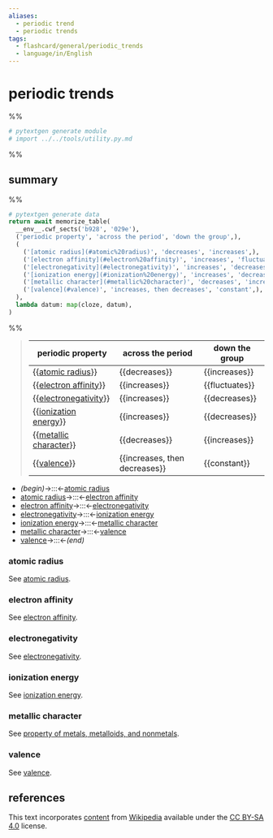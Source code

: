 ```yaml
---
aliases:
  - periodic trend
  - periodic trends
tags:
  - flashcard/general/periodic_trends
  - language/in/English
---
```


# periodic trends

%%

```Python
# pytextgen generate module
# import ../../tools/utility.py.md
```

%%

## summary

%%

```Python
# pytextgen generate data
return await memorize_table(
  __env__.cwf_sects('b928', '029e'),
  ('periodic property', 'across the period', 'down the group',),
  (
    ('[atomic radius](#atomic%20radius)', 'decreases', 'increases',),
    ('[electron affinity](#electron%20affinity)', 'increases', 'fluctuates',),
    ('[electronegativity](#electronegativity)', 'increases', 'decreases',),
    ('[ionization energy](#ionization%20energy)', 'increases', 'decreases',),
    ('[metallic character](#metallic%20character)', 'decreases', 'increases',),
    ('[valence](#valence)', 'increases, then decreases', 'constant',),
  ),
  lambda datum: map(cloze, datum),
)
```

%%

<!--pytextgen generate section="b928"--><!-- The following content is generated at 2023-04-19T12:13:02.213812+08:00. Any edits will be overridden! -->

> | periodic property | across the period | down the group |
> |-|-|-|
> | {{[atomic radius](#atomic%20radius)}} | {{decreases}} | {{increases}} |
> | {{[electron affinity](#electron%20affinity)}} | {{increases}} | {{fluctuates}} |
> | {{[electronegativity](#electronegativity)}} | {{increases}} | {{decreases}} |
> | {{[ionization energy](#ionization%20energy)}} | {{increases}} | {{decreases}} |
> | {{[metallic character](#metallic%20character)}} | {{decreases}} | {{increases}} |
> | {{[valence](#valence)}} | {{increases, then decreases}} | {{constant}} | <!--SR:!2026-01-10,771,330!2026-08-11,938,330!2027-08-23,1246,350!2025-06-03,612,330!2025-08-14,604,310!2024-06-30,149,250!2026-09-29,915,330!2026-11-20,953,330!2025-11-29,666,310!2025-01-02,283,290!2025-10-19,635,310!2025-07-28,591,310!2026-03-22,778,330!2026-02-27,761,330!2027-04-16,1058,330!2024-07-25,133,310!2024-05-25,111,290!2025-10-21,711,330-->

<!--/pytextgen-->

<!--pytextgen generate section="029e"--><!-- The following content is generated at 2024-01-04T20:17:52.350867+08:00. Any edits will be overridden! -->

- _(begin)_→:::←[atomic radius](#atomic%20radius) <!--SR:!2025-05-05,457,290!2027-03-03,1109,350-->
- [atomic radius](#atomic%20radius)→:::←[electron affinity](#electron%20affinity) <!--SR:!2027-03-11,1034,330!2026-08-15,885,330-->
- [electron affinity](#electron%20affinity)→:::←[electronegativity](#electronegativity) <!--SR:!2025-11-03,720,330!2026-05-09,810,330-->
- [electronegativity](#electronegativity)→:::←[ionization energy](#ionization%20energy) <!--SR:!2024-06-28,280,250!2025-05-12,535,310-->
- [ionization energy](#ionization%20energy)→:::←[metallic character](#metallic%20character) <!--SR:!2026-06-12,788,290!2024-05-29,32,170-->
- [metallic character](#metallic%20character)→:::←[valence](#valence) <!--SR:!2024-09-01,142,310!2026-06-30,850,330-->
- [valence](#valence)→:::←_(end)_ <!--SR:!2027-10-01,1278,350!2024-08-13,339,290-->

<!--/pytextgen-->

### atomic radius

See [atomic radius](atomic%20radius.md).

### electron affinity

See [electron affinity](electron%20affinity.md).

### electronegativity

See [electronegativity](electronegativity.md).

### ionization energy

See [ionization energy](ionization%20energy.md).

### metallic character

See [property of metals, metalloids, and nonmetals](properties%20of%20metals,%20metalloids,%20and%20nonmetals.md).

### valence

See [valence](valence%20(chemistry).md).

## references

This text incorporates [content](https://en.wikipedia.org/wiki/periodic_trends) from [Wikipedia](Wikipedia.md) available under the [CC BY-SA 4.0](https://creativecommons.org/licenses/by-sa/4.0/) license.
